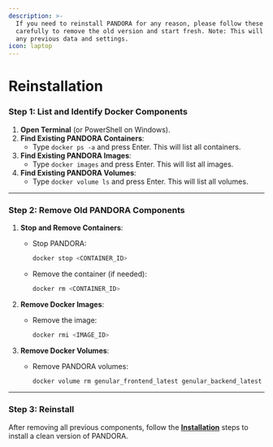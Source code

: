```yaml
---
description: >-
  If you need to reinstall PANDORA for any reason, please follow these steps
  carefully to remove the old version and start fresh. Note: This will delete
  any previous data and settings.
icon: laptop
---
```


# Reinstallation

### **Step 1: List and Identify Docker Components**

1. **Open Terminal** (or PowerShell on Windows).
2. **Find Existing PANDORA Containers**:
   * Type `docker ps -a` and press Enter. This will list all containers.
3. **Find Existing PANDORA Images**:
   * Type `docker images` and press Enter. This will list all images.
4. **Find Existing PANDORA Volumes**:
   * Type `docker volume ls` and press Enter. This will list all volumes.

***

### **Step 2: Remove Old PANDORA Components**

1. **Stop and Remove Containers**:
   *   Stop PANDORA:

       ```bash
       docker stop <CONTAINER_ID>
       ```
   *   Remove the container (if needed):

       ```bash
       docker rm <CONTAINER_ID>
       ```
2. **Remove Docker Images**:
   *   Remove the image:

       ```bash
       docker rmi <IMAGE_ID>
       ```
3. **Remove Docker Volumes**:
   *   Remove PANDORA volumes:

       ```bash
       docker volume rm genular_frontend_latest genular_backend_latest genular_data_latest
       ```

***

### **Step 3: Reinstall**

After removing all previous components, follow the [**Installation**](installation/) steps to install a clean version of PANDORA.
